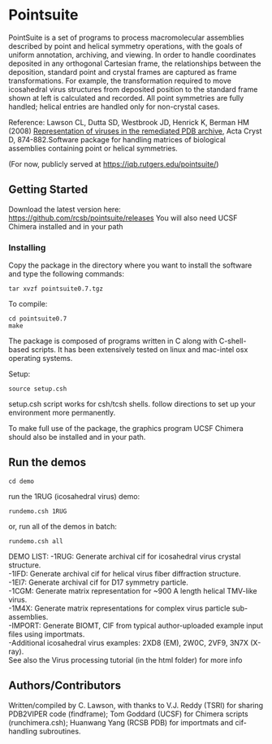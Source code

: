 # Pointsuite

PointSuite is a set of programs to process macromolecular assemblies described by point and helical symmetry operations, with the goals of uniform annotation, archiving, and viewing.  In order to handle coordinates deposited in any orthogonal Cartesian frame, the relationships between the deposition, standard point and crystal frames are captured as frame transformations.  For example, the transformation required to move icosahedral virus structures from deposited position to the standard frame shown at left is calculated and recorded.  All point symmetries are fully handled; helical entries are handled only for non-crystal cases.

Reference: Lawson CL, Dutta SD, Westbrook JD, Henrick K, Berman HM (2008)   [Representation of viruses in the remediated PDB archive](http://journals.iucr.org/d/issues/2008/08/00/mv5020/index.html), Acta Cryst D, 874-882.Software package for handling matrices of biological assemblies containing point or helical symmetries.

(For now, publicly served at https://iqb.rutgers.edu/pointsuite/)

## Getting Started

Download the latest version here: https://github.com/rcsb/pointsuite/releases
You will also need UCSF Chimera installed and in your path

### Installing
Copy the package in the directory where you want to install the software and type the following commands:
```
tar xvzf pointsuite0.7.tgz
```
To compile:
```
cd pointsuite0.7
make
```
The package is composed of programs written in C along with C-shell-based scripts. It has been extensively tested on linux and mac-intel osx operating systems.

Setup:
```
source setup.csh
```
setup.csh script works for csh/tcsh shells. follow directions to set up your environment more permanently.

To make full use of the package, the graphics program UCSF Chimera should also be installed and in your path.

## Run the demos

```
cd demo
```
run the 1RUG (icosahedral virus) demo:
```
rundemo.csh 1RUG 
```
or, run all of the demos in batch:
```
rundemo.csh all 
```

DEMO LIST: 
-1RUG: Generate archival cif for icosahedral virus crystal structure.  
-1IFD:   Generate archival cif for helical virus fiber diffraction structure.  
-1EI7:   Generate archival cif for D17 symmetry particle.  
-1CGM:  Generate matrix representation for ~900 A length helical TMV-like virus.  
-1M4X:  Generate matrix representations for complex virus particle sub-assemblies.  
-IMPORT:  Generate BIOMT, CIF from typical author-uploaded example input files using importmats.  
-Additional icosahedral virus examples: 2XD8 (EM), 2W0C, 2VF9, 3N7X (X-ray).  
See also the Virus processing tutorial (in the html folder) for more info


## Authors/Contributors

Written/compiled by C. Lawson, with thanks to V.J. Reddy (TSRI) for sharing PDB2VIPER code (findframe);  Tom Goddard (UCSF) for Chimera scripts (runchimera.csh); Huanwang Yang (RCSB PDB) for importmats and cif-handling subroutines.
